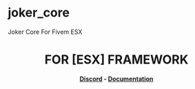 # joker_core
Joker Core For Fivem ESX

<h1 align='center'>FOR [ESX] FRAMEWORK</a></h1><p align='center'><b><a href='https://dsc.gg/SSTT'>Discord</a> - <a href='https://documentation.esx-framework.org/legacy/installation'>Documentation</a></b></h5>
